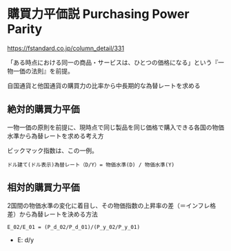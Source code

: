 # 購買力平価説 Purchasing Power Parity

https://fstandard.co.jp/column_detail/331

「ある時点における同一の商品・サービスは、ひとつの価格になる」という『一物一価の法則』を前提。

自国通貨と他国通貨の購買力の比率から中長期的な為替レートを求める

## 絶対的購買力平価
一物一価の原則を前提に、現時点で同じ製品を同じ価格で購入できる各国の物価水準から為替レートを求める考え方

ビックマック指数は、この一例。
  
```
ドル建て(ドル表示)為替レート（D/Y）= 物価水準(D) / 物価水準(Y)
```

## 相対的購買力平価
2国間の物価水準の変化に着目し、その物価指数の上昇率の差（＝インフレ格差）から為替レートを決める方法
  
```
E_02/E_01 = (P_d_02/P_d_01)/(P_y_02/P_y_01)
```

* E: d/y
